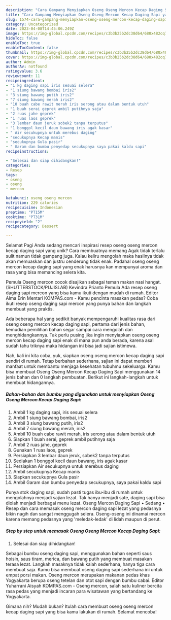 ```yaml
---
description: "Cara Gampang Menyiapkan Oseng Oseng Mercon Kecap Daging Sapi yang Lezat, Mantap"
title: "Cara Gampang Menyiapkan Oseng Oseng Mercon Kecap Daging Sapi yang Lezat, Mantap"
slug: 1574-cara-gampang-menyiapkan-oseng-oseng-mercon-kecap-daging-sapi-yang-lezat-mantap
category: Uncategorized
date: 2023-04-08T14:45:06.249Z
image: https://img-global.cpcdn.com/recipes/c3b3b25b2dc38d64/680x482cq70/oseng-oseng-mercon-kecap-daging-sapi-foto-resep-utama.jpg
hideToc: false
enableToc: true
enableTocContent: false
thumbnail: https://img-global.cpcdn.com/recipes/c3b3b25b2dc38d64/680x482cq70/oseng-oseng-mercon-kecap-daging-sapi-foto-resep-utama.jpg
cover: https://img-global.cpcdn.com/recipes/c3b3b25b2dc38d64/680x482cq70/oseng-oseng-mercon-kecap-daging-sapi-foto-resep-utama.jpg
author: Admin
authorAv: notfound
ratingvalue: 3.6
reviewcount: 11
recipeingredient:
- "1 kg daging sapi iris sesuai selera"
- "1 siung bawang bombai iris2"
- "3 siung bawang putih iris2"
- "7 siung bawang merah iris2"
- "10 buah cabe rawit merah iris serong atau dalam bentuk utuh"
- "1 buah serai geprek ambil putihnya saja"
- "2 ruas jahe geprek"
- "1 ruas laos geprek"
- "3 lembar daun jeruk sobek2 tanpa terputus"
- "1 bonggol kecil daun bawang iris agak kasar"
- " Air secukupnya untuk merebus daging"
- "secukupnya Kecap manis"
- "secukupnya Gula pasir"
- " Garam dan bumbu penyedap secukupnya saya pakai kaldu sapi"
recipeinstructions:

- "Selesai dan siap dihidangkan!"
categories:
- Resep
tags:
- oseng
- oseng
- mercon

katakunci: oseng oseng mercon 
nutrition: 229 calories
recipecuisine: Indonesian
preptime: "PT15M"
cooktime: "PT31M"
recipeyield: "2"
recipecategory: Dessert

---
```



Selamat Pagi Anda sedang mencari inspirasi resep oseng oseng mercon kecap daging sapi yang unik? Cara membuatnya memang Agak tidak terlalu sulit namun tidak gampang juga. Kalau keliru mengolah maka hasilnya tidak akan memuaskan dan justru cenderung tidak enak. Padahal oseng oseng mercon kecap daging sapi yang enak harusnya kan mempunyai aroma dan rasa yang bisa memancing selera kita.


Pemula Oseng mercon cocok disajikan sebagai teman makan nasi hangat. (SHUTTERSTOCK/PUJISLAB) Kevindra Prianto Pemula Ada resep oseng daging sapi mercon yang bisa kamu ikuti dengan mudah di rumah. Editor Alma Erin Mentari KOMPAS.com - Kamu pencinta masakan pedas? Coba ikuti resep oseng daging sapi mercon yang punya bahan dan langkah membuat yang praktis.

Ada beberapa hal yang sedikit banyak mempengaruhi kualitas rasa dari oseng oseng mercon kecap daging sapi, pertama dari jenis bahan, kemudian pemilihan bahan segar sampai cara mengolah dan menghidangkannya. Tak perlu pusing jika ingin menyiapkan oseng oseng mercon kecap daging sapi enak di mana pun anda berada, karena asal sudah tahu triknya maka hidangan ini bisa jadi sajian istimewa.


Nah, kali ini kita coba, yuk, siapkan oseng oseng mercon kecap daging sapi sendiri di rumah. Tetap berbahan sederhana, sajian ini dapat memberi manfaat untuk membantu menjaga kesehatan tubuhmu sekeluarga. Kamu bisa membuat Oseng Oseng Mercon Kecap Daging Sapi menggunakan 14 jenis bahan dan 0 langkah pembuatan. Berikut ini langkah-langkah untuk membuat hidangannya.

<!--inarticleads1-->

##### Bahan-bahan dan bumbu yang digunakan untuk menyiapkan Oseng Oseng Mercon Kecap Daging Sapi:

1. Ambil 1 kg daging sapi, iris sesuai selera
1. Ambil 1 siung bawang bombai, iris2
1. Ambil 3 siung bawang putih, iris2
1. Ambil 7 siung bawang merah, iris2
1. Ambil 10 buah cabe rawit merah, iris serong atau dalam bentuk utuh
1. Siapkan 1 buah serai, geprek ambil putihnya saja
1. Ambil 2 ruas jahe, geprek
1. Gunakan 1 ruas laos, geprek
1. Persiapkan 3 lembar daun jeruk, sobek2 tanpa terputus
1. Sediakan 1 bonggol kecil daun bawang, iris agak kasar
1. Persiapkan  Air secukupnya untuk merebus daging
1. Ambil secukupnya Kecap manis
1. Siapkan secukupnya Gula pasir
1. Ambil  Garam dan bumbu penyedap secukupnya, saya pakai kaldu sapi


Punya stok daging sapi, sudah pasti tugas ibu-ibu di rumah untuk mengolahnya menjadi sajian lezat. Tak hanya menjadi sate, daging sapi bisa diolah menjadi berbagai menu lezat. Oseng Mercon Daging Sapi • Sedang • Resep dan cara memasak oseng mercon daging sapi lezat yang pedasnya bikin nagih dan sangat menggugah selera. Oseng-oseng ini dinamai mercon karena memang pedasnya yang &#39;meledak-ledak&#39; di lidah maupun di perut. 

<!--inarticleads2-->

##### Step by step untuk memasak Oseng Oseng Mercon Kecap Daging Sapi:


1. Selesai dan siap dihidangkan!

Sebagai bumbu oseng daging sapi, menggunakan bahan seperti saus hoisin, saus tiram, merica, dan bawang putih yang membuat masakan terasa lezat. Langkah masaknya tidak kalah sederhana, hanya tiga cara membuat saja. Kamu bisa membuat oseng daging sapi sederhana ini untuk empat porsi makan. Oseng mercon merupakan makanan pedas khas Yogyakarta berupa oseng tetelan dan otot sapi dengan bumbu cabai. Editor Yuharrani Aisyah KOMPAS.com - Oseng mercon, salah satu kuliner bercita rasa pedas yang menjadi incaran para wisatawan yang bertandang ke Yogyakarta. 

Gimana nih? Mudah bukan? Itulah cara membuat oseng oseng mercon kecap daging sapi yang bisa kamu lakukan di rumah. Selamat mencoba!
